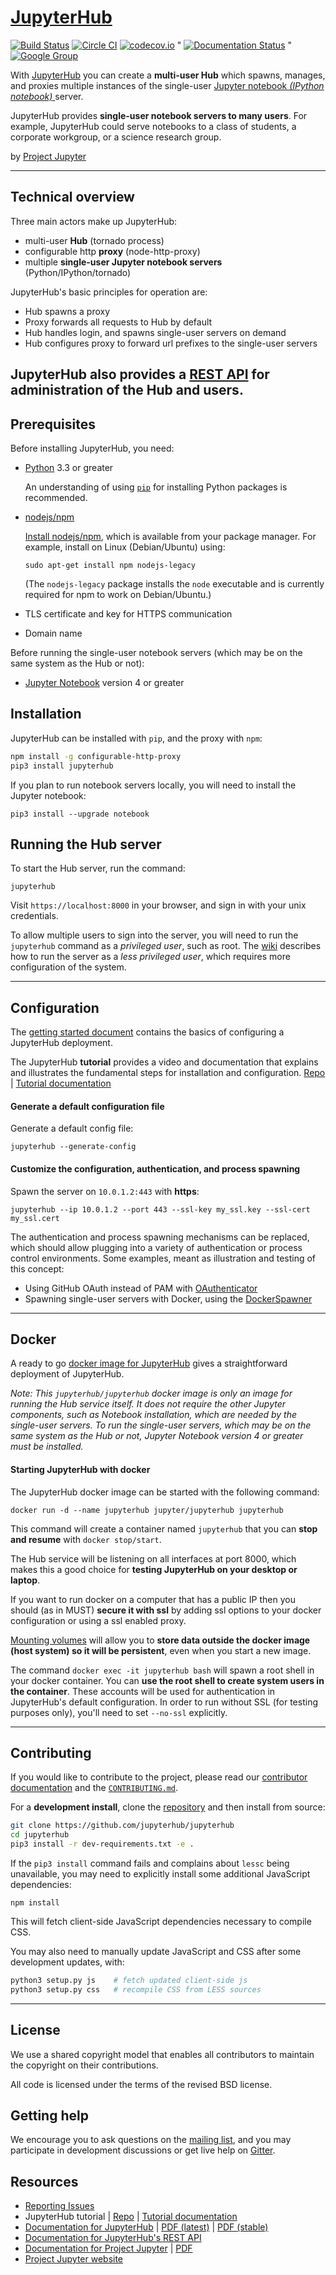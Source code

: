 # [JupyterHub](https://github.com/jupyterhub/jupyterhub)

[![Build Status](https://travis-ci.org/jupyterhub/jupyterhub.svg?branch=master)](https://travis-ci.org/jupyterhub/jupyterhub)
[![Circle CI](https://circleci.com/gh/jupyterhub/jupyterhub.svg?style=shield&circle-token=b5b65862eb2617b9a8d39e79340b0a6b816da8cc)](https://circleci.com/gh/jupyterhub/jupyterhub)
[![codecov.io](https://codecov.io/github/jupyterhub/jupyterhub/coverage.svg?branch=master)](https://codecov.io/github/jupyterhub/jupyterhub?branch=master)
"
[![Documentation Status](https://readthedocs.org/projects/jupyterhub/badge/?version=latest)](http://jupyterhub.readthedocs.org/en/latest/?badge=latest)
"
[![Google Group](https://img.shields.io/badge/-Google%20Group-lightgrey.svg)](https://groups.google.com/forum/#!forum/jupyter)

With [JupyterHub](https://jupyterhub.readthedocs.io) you can create a
**multi-user Hub** which spawns, manages, and proxies multiple instances of the
single-user [Jupyter notebook *(IPython notebook)* ](https://jupyter-notebook.readthedocs.io) server.

JupyterHub provides **single-user notebook servers to many users**. For example,
JupyterHub could serve notebooks to a class of students, a corporate
workgroup, or a science research group.

by [Project Jupyter](https://jupyter.org)

----

## Technical overview
Three main actors make up JupyterHub:

- multi-user **Hub** (tornado process)
- configurable http **proxy** (node-http-proxy)
- multiple **single-user Jupyter notebook servers** (Python/IPython/tornado)

JupyterHub's basic principles for operation are:

- Hub spawns a proxy
- Proxy forwards all requests to Hub by default
- Hub handles login, and spawns single-user servers on demand
- Hub configures proxy to forward url prefixes to the single-user servers

JupyterHub also provides a
[REST API](http://petstore.swagger.io/?url=https://raw.githubusercontent.com/jupyter/jupyterhub/master/docs/rest-api.yml#/default)
for administration of the Hub and users.
----

## Prerequisites
Before installing JupyterHub, you need:

- [Python](https://www.python.org/downloads/) 3.3 or greater

  An understanding of using [`pip`](https://pip.pypa.io/en/stable/) for installing
  Python packages is recommended.

- [nodejs/npm](https://www.npmjs.com/)

  [Install nodejs/npm](https://docs.npmjs.com/getting-started/installing-node), which is available from your
  package manager. For example, install on Linux (Debian/Ubuntu) using:

      sudo apt-get install npm nodejs-legacy

  (The `nodejs-legacy` package installs the `node` executable and is currently
  required for npm to work on Debian/Ubuntu.)

- TLS certificate and key for HTTPS communication

- Domain name

Before running the single-user notebook servers (which may be on the same system as the Hub or not):

- [Jupyter Notebook](https://jupyter.readthedocs.io/en/latest/install.html) version 4 or greater

## Installation
JupyterHub can be installed with `pip`, and the proxy with `npm`:

```bash
npm install -g configurable-http-proxy
pip3 install jupyterhub    
```

If you plan to run notebook servers locally, you will need to install the
Jupyter notebook:

    pip3 install --upgrade notebook

## Running the Hub server
To start the Hub server, run the command:

    jupyterhub

Visit `https://localhost:8000` in your browser, and sign in with your unix credentials.

To allow multiple users to sign into the server, you will need to
run the `jupyterhub` command as a *privileged user*, such as root.
The [wiki](https://github.com/jupyterhub/jupyterhub/wiki/Using-sudo-to-run-JupyterHub-without-root-privileges)
describes how to run the server as a *less privileged user*, which requires more
configuration of the system.

----

## Configuration
The [getting started document](docs/source/getting-started.md) contains the
basics of configuring a JupyterHub deployment.

The JupyterHub **tutorial** provides a video and documentation that explains and illustrates the fundamental steps for installation and configuration. [Repo](https://github.com/jupyterhub/jupyterhub-tutorial)
| [Tutorial documentation](http://jupyterhub-tutorial.readthedocs.io/en/latest/)

#### Generate a default configuration file
Generate a default config file:

    jupyterhub --generate-config

#### Customize the configuration, authentication, and process spawning
Spawn the server on ``10.0.1.2:443`` with **https**:

    jupyterhub --ip 10.0.1.2 --port 443 --ssl-key my_ssl.key --ssl-cert my_ssl.cert

The authentication and process spawning mechanisms can be replaced,
which should allow plugging into a variety of authentication or process control environments.
Some examples, meant as illustration and testing of this concept:

- Using GitHub OAuth instead of PAM with [OAuthenticator](https://github.com/jupyterhub/oauthenticator)
- Spawning single-user servers with Docker, using the [DockerSpawner](https://github.com/jupyterhub/dockerspawner)

----

## Docker
A ready to go [docker image for JupyterHub](https://hub.docker.com/r/jupyterhub/jupyterhub/) gives a straightforward deployment of JupyterHub.

*Note: This `jupyterhub/jupyterhub` docker image is only an image for running the Hub service itself.
It does not require the other Jupyter components, such as Notebook installation, which are needed by the single-user servers.
To run the single-user servers, which may be on the same system as the Hub or not, Jupyter Notebook version 4 or greater must be installed.*

#### Starting JupyterHub with docker
The JupyterHub docker image can be started with the following command:

    docker run -d --name jupyterhub jupyter/jupyterhub jupyterhub

This command will create a container named `jupyterhub` that you can **stop and resume** with `docker stop/start`.

The Hub service will be listening on all interfaces at port 8000, which makes this a good choice for **testing JupyterHub on your desktop or laptop**.

If you want to run docker on a computer that has a public IP then you should (as in MUST) **secure it with ssl** by
adding ssl options to your docker configuration or using a ssl enabled proxy.

[Mounting volumes](https://docs.docker.com/engine/userguide/containers/dockervolumes/) will
allow you to **store data outside the docker image (host system) so it will be persistent**, even when you start
a new image.

The command `docker exec -it jupyterhub bash` will spawn a root shell in your docker
container. You can **use the root shell to create system users in the container**. These accounts will be used for authentication
in JupyterHub's default configuration. In order to run without SSL (for testing purposes only), you'll need to set `--no-ssl` explicitly.

----

## Contributing
If you would like to contribute to the project, please read our [contributor documentation](http://jupyter.readthedocs.io/en/latest/contributor/content-contributor.html) and the [`CONTRIBUTING.md`](CONTRIBUTING.md).

For a **development install**, clone the [repository](https://github.com/jupyterhub/jupyterhub) and then install from source:

```bash
git clone https://github.com/jupyterhub/jupyterhub
cd jupyterhub
pip3 install -r dev-requirements.txt -e .
```

If the `pip3 install` command fails and complains about `lessc` being unavailable, you may need to explicitly install some additional JavaScript dependencies:

    npm install

This will fetch client-side JavaScript dependencies necessary to compile CSS.

You may also need to manually update JavaScript and CSS after some development updates, with:

```bash
python3 setup.py js    # fetch updated client-side js
python3 setup.py css   # recompile CSS from LESS sources
```
----
## License
We use a shared copyright model that enables all contributors to maintain the
copyright on their contributions.

All code is licensed under the terms of the revised BSD license.

## Getting help
We encourage you to ask questions on the [mailing list](https://groups.google.com/forum/#!forum/jupyter),
and you may participate in development discussions or get live help on [Gitter](https://gitter.im/jupyterhub/jupyterhub).

## Resources
- [Reporting Issues](https://github.com/jupyterhub/jupyterhub/issues)
- JupyterHub tutorial | [Repo](https://github.com/jupyterhub/jupyterhub-tutorial)
  | [Tutorial documentation](http://jupyterhub-tutorial.readthedocs.io/en/latest/)
- [Documentation for JupyterHub](http://jupyterhub.readthedocs.io/en/latest/) | [PDF (latest)](https://media.readthedocs.org/pdf/jupyterhub/latest/jupyterhub.pdf) | [PDF (stable)](https://media.readthedocs.org/pdf/jupyterhub/stable/jupyterhub.pdf)
- [Documentation for JupyterHub's REST API](http://petstore.swagger.io/?url=https://raw.githubusercontent.com/jupyter/jupyterhub/master/docs/rest-api.yml#/default)
- [Documentation for Project Jupyter](http://jupyter.readthedocs.io/en/latest/index.html) | [PDF](https://media.readthedocs.org/pdf/jupyter/latest/jupyter.pdf)
- [Project Jupyter website](https://jupyter.org)
